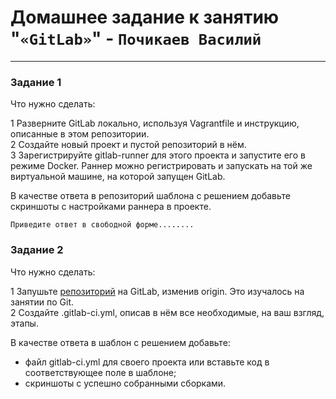 # Домашнее задание к занятию "`«GitLab»`" - `Почикаев Василий`
---

### Задание 1
Что нужно сделать:

1    Разверните GitLab локально, используя Vagrantfile и инструкцию, описанные в этом репозитории.  
2    Создайте новый проект и пустой репозиторий в нём.  
3    Зарегистрируйте gitlab-runner для этого проекта и запустите его в режиме Docker. Раннер можно регистрировать и запускать на той же виртуальной машине, на которой запущен GitLab.  

В качестве ответа в репозиторий шаблона с решением добавьте скриншоты с настройками раннера в проекте.

`Приведите ответ в свободной форме........`


### Задание 2
Что нужно сделать:

1    Запушьте [репозиторий](https://github.com/netology-code/sdvps-materials/tree/main/gitlab) на GitLab, изменив origin. Это изучалось на занятии по Git.  
2    Создайте .gitlab-ci.yml, описав в нём все необходимые, на ваш взгляд, этапы.  

В качестве ответа в шаблон с решением добавьте:

-    файл gitlab-ci.yml для своего проекта или вставьте код в соответствующее поле в шаблоне;
-    скриншоты с успешно собранными сборками.
